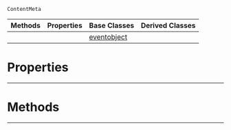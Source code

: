  `ContentMeta`

|Methods|Properties|Base Classes|Derived Classes|
|---|---|---|---|
| | |[eventobject](https://github.com/PlasmaEngine/PlasmaDocs/blob/master/code_reference/class_reference/eventobject.markdown)| |


 #  Properties


---  
 #  Methods


---  
 

 
